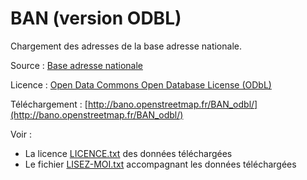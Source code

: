 # BAN (version ODBL)

Chargement des adresses de la base adresse nationale.

Source : [Base adresse nationale](https://adresse.data.gouv.fr/)

Licence :
[Open Data Commons Open Database License (ODbL)](http://opendatacommons.org/licenses/odbl/summary/)

Téléchargement : 
[http://bano.openstreetmap.fr/BAN_odbl/](http://bano.openstreetmap.fr/BAN_odbl/)

Voir :
* La licence [LICENCE.txt](LICENCE.txt) des données téléchargées 
* Le fichier [LISEZ-MOI.txt](LISEZ-MOI.txt) accompagnant les données téléchargées
